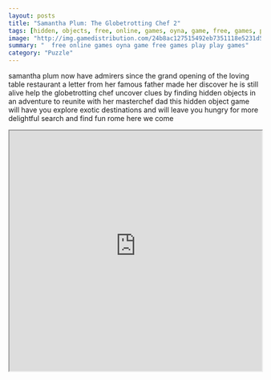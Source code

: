 ```yaml
---
layout: posts
title: "Samantha Plum: The Globetrotting Chef 2"
tags: [hidden, objects, free, online, games, oyna, game, free, games, play, play, games]
image: "http://img.gamedistribution.com/24b8ac127515492eb7351118e5231d53.jpg"
summary: "  free online games oyna game free games play play games"
category: "Puzzle"
---
```


samantha plum now have admirers since the grand opening of the loving table restaurant a letter from her famous father made her discover he is still alive help the globetrotting chef uncover clues by finding hidden objects in an adventure to reunite with her masterchef dad this hidden object game will have you explore exotic destinations and will leave you hungry for more delightful search and find fun rome here we come

<iframe width="100%" height="480px;" src="http://html5.gamedistribution.com/24b8ac127515492eb7351118e5231d53/"></iframe>